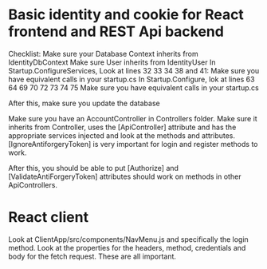# Basic identity and cookie for React frontend and REST Api backend
Checklist:
Make sure your Database Context inherits from IdentityDbContext<User>
Make sure User inherits from IdentityUser
In Startup.ConfigureServices, Look at lines 32 33 34 38 and 41:
Make sure you have equivalent calls in your startup.cs
In Startup.Configure, lok at lines 63 64 69 70 72 73 74 75
Make sure you have equivalent calls in your startup.cs

After this, make sure you update the database

Make sure you have an AccountController in Controllers folder.
Make sure it inherits from Controller, uses the [ApiController] attribute
and has the appropriate services injected and look at the methods and attributes.
[IgnoreAntiforgeryToken] is very important for login and register methods to work.

After this, you should be able to put [Authorize] and [ValidateAntiForgeryToken]
 attributes should work on methods in other ApiControllers.

# React client

Look at ClientApp/src/components/NavMenu.js and specifically the login method.
Look at the properties for the headers, method, credentials and body for the
fetch request. These are all important.
